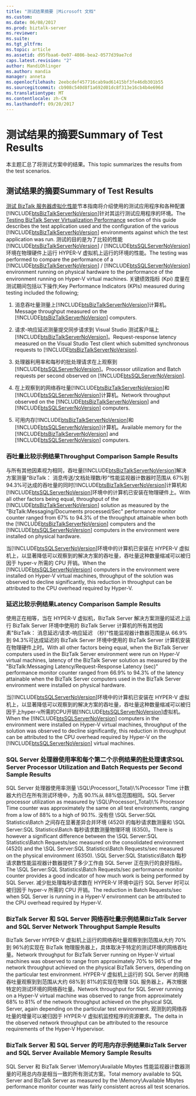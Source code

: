 ```yaml
---
title: "测试结果摘要 |Microsoft 文档"
ms.custom: 
ms.date: 06/08/2017
ms.prod: biztalk-server
ms.reviewer: 
ms.suite: 
ms.tgt_pltfrm: 
ms.topic: article
ms.assetid: d95fbaa6-0e07-4086-bea2-0577d39ae7cd
caps.latest.revision: "2"
author: MandiOhlinger
ms.author: mandia
manager: anneta
ms.openlocfilehash: 2eebcdef457716cab9ad61415bf3fe46db301b55
ms.sourcegitcommit: cb908c540d8f1a692d01dc8f313e16cb4b4e696d
ms.translationtype: MT
ms.contentlocale: zh-CN
ms.lasthandoff: 09/20/2017
---
```

# <a name="summary-of-test-results"></a><span data-ttu-id="08c91-102">测试结果的摘要</span><span class="sxs-lookup"><span data-stu-id="08c91-102">Summary of Test Results</span></span>
<span data-ttu-id="08c91-103">本主题汇总了将测试方案中的结果。</span><span class="sxs-lookup"><span data-stu-id="08c91-103">This topic summarizes the results from the test scenarios.</span></span>  
  
## <a name="summary-of-test-results"></a><span data-ttu-id="08c91-104">测试结果的摘要</span><span class="sxs-lookup"><span data-stu-id="08c91-104">Summary of Test Results</span></span>  
 <span data-ttu-id="08c91-105">[测试 BizTalk 服务器虚拟化性能](../technical-guides/testing-biztalk-server-virtualization-performance.md)节本指南将介绍使用的测试应用程序和各种配置[!INCLUDE[btsBizTalkServerNoVersion](../includes/btsbiztalkservernoversion-md.md)]针对其运行测试应用程序的环境。</span><span class="sxs-lookup"><span data-stu-id="08c91-105">The [Testing BizTalk Server Virtualization Performance](../technical-guides/testing-biztalk-server-virtualization-performance.md) section of this guide describes the test application used and the configuration of the various [!INCLUDE[btsBizTalkServerNoVersion](../includes/btsbiztalkservernoversion-md.md)] environments against which the test application was run.</span></span> <span data-ttu-id="08c91-106">测试的目的是为了比较的性能[!INCLUDE[btsBizTalkServerNoVersion](../includes/btsbiztalkservernoversion-md.md)]  /  [!INCLUDE[btsSQLServerNoVersion](../includes/btssqlservernoversion-md.md)]环境在物理硬件上运行 HYPER-V 虚拟机上运行的环境的性能。</span><span class="sxs-lookup"><span data-stu-id="08c91-106">The testing was performed to compare the performance of a [!INCLUDE[btsBizTalkServerNoVersion](../includes/btsbiztalkservernoversion-md.md)] / [!INCLUDE[btsSQLServerNoVersion](../includes/btssqlservernoversion-md.md)] environment running on physical hardware to the performance of the environment running on Hyper-V virtual machines.</span></span> <span data-ttu-id="08c91-107">关键绩效指标 (Kpi) 度量在测试期间包括以下操作;</span><span class="sxs-lookup"><span data-stu-id="08c91-107">Key Performance Indicators (KPIs) measured during testing included the following;</span></span>  
  
1.  <span data-ttu-id="08c91-108">消息吞吐量测量上[!INCLUDE[btsBizTalkServerNoVersion](../includes/btsbiztalkservernoversion-md.md)]计算机。</span><span class="sxs-lookup"><span data-stu-id="08c91-108">Message throughput measured on the [!INCLUDE[btsBizTalkServerNoVersion](../includes/btsbiztalkservernoversion-md.md)] computers.</span></span>  
  
2.  <span data-ttu-id="08c91-109">请求-响应延迟测量提交同步请求到 Visual Studio 测试客户端上[!INCLUDE[btsBizTalkServerNoVersion](../includes/btsbiztalkservernoversion-md.md)]。</span><span class="sxs-lookup"><span data-stu-id="08c91-109">Request-response latency measured on the Visual Studio Test client which submitted synchronous requests to [!INCLUDE[btsBizTalkServerNoVersion](../includes/btsbiztalkservernoversion-md.md)].</span></span>  
  
3.  <span data-ttu-id="08c91-110">处理器利用率和每秒的批处理请求在上观察到[!INCLUDE[btsSQLServerNoVersion](../includes/btssqlservernoversion-md.md)]。</span><span class="sxs-lookup"><span data-stu-id="08c91-110">Processor utilization and Batch requests per second observed on [!INCLUDE[btsSQLServerNoVersion](../includes/btssqlservernoversion-md.md)].</span></span>  
  
4.  <span data-ttu-id="08c91-111">在上观察到的网络吞吐量[!INCLUDE[btsBizTalkServerNoVersion](../includes/btsbiztalkservernoversion-md.md)]和[!INCLUDE[btsSQLServerNoVersion](../includes/btssqlservernoversion-md.md)]计算机。</span><span class="sxs-lookup"><span data-stu-id="08c91-111">Network throughput observed on the [!INCLUDE[btsBizTalkServerNoVersion](../includes/btsbiztalkservernoversion-md.md)] and [!INCLUDE[btsSQLServerNoVersion](../includes/btssqlservernoversion-md.md)] computers.</span></span>  
  
5.  <span data-ttu-id="08c91-112">可用内存[!INCLUDE[btsBizTalkServerNoVersion](../includes/btsbiztalkservernoversion-md.md)]和[!INCLUDE[btsSQLServerNoVersion](../includes/btssqlservernoversion-md.md)]计算机。</span><span class="sxs-lookup"><span data-stu-id="08c91-112">Available memory for the [!INCLUDE[btsBizTalkServerNoVersion](../includes/btsbiztalkservernoversion-md.md)] and [!INCLUDE[btsSQLServerNoVersion](../includes/btssqlservernoversion-md.md)] computers.</span></span>  
  
### <a name="throughput-comparison-sample-results"></a><span data-ttu-id="08c91-113">吞吐量比较示例结果</span><span class="sxs-lookup"><span data-stu-id="08c91-113">Throughput Comparison Sample Results</span></span>  
 <span data-ttu-id="08c91-114">与所有其他因素视为相同，吞吐量[!INCLUDE[btsBizTalkServerNoVersion](../includes/btsbiztalkservernoversion-md.md)]解决方案测量"BizTalk： 消息传送/文档处理数/秒"性能监视器计数器时范围从 67%到 94.3%可达成的吞吐量的同时[!INCLUDE[btsBizTalkServerNoVersion](../includes/btsbiztalkservernoversion-md.md)]计算机和[!INCLUDE[btsSQLServerNoVersion](../includes/btssqlservernoversion-md.md)]环境中的计算机已安装在物理硬件上。</span><span class="sxs-lookup"><span data-stu-id="08c91-114">With all other factors being equal, throughput of the [!INCLUDE[btsBizTalkServerNoVersion](../includes/btsbiztalkservernoversion-md.md)] solution as measured by the "BizTalk:Messaging/Documents processed/Sec" performance monitor counter ranged from 67% to 94.3% of the throughput attainable when both the [!INCLUDE[btsBizTalkServerNoVersion](../includes/btsbiztalkservernoversion-md.md)] computers and the [!INCLUDE[btsSQLServerNoVersion](../includes/btssqlservernoversion-md.md)] computers in the environment were installed on physical hardware.</span></span>  
  
 <span data-ttu-id="08c91-115">当[!INCLUDE[btsSQLServerNoVersion](../includes/btssqlservernoversion-md.md)]环境中的计算机已安装在 HYPER-V 虚拟机上，以显著降低可以观察到的解决方案的吞吐量，吞吐量这种数量缩减可以被归因于 hyper-v 所需的 CPU 开销。</span><span class="sxs-lookup"><span data-stu-id="08c91-115">When the [!INCLUDE[btsSQLServerNoVersion](../includes/btssqlservernoversion-md.md)] computers in the environment were installed on Hyper-V virtual machines, throughput of the solution was observed to decline significantly, this reduction in throughput can be attributed to the CPU overhead required by Hyper-V.</span></span>  
  
### <a name="latency-comparison-sample-results"></a><span data-ttu-id="08c91-116">延迟比较示例结果</span><span class="sxs-lookup"><span data-stu-id="08c91-116">Latency Comparison Sample Results</span></span>  
 <span data-ttu-id="08c91-117">使用正在相等，当在 HYPER-V 虚拟机，BizTalk Server 解决方案测量的延迟上运行 BizTalk Server 环境中使用的 BizTalk Server 计算机的所有其他因素"BizTalk： 消息延迟/请求-响应延迟 （秒)"性能监视器计数器范围是从 66.9%到 94.3%可达成延迟的 BizTalk Server 环境中使用的 BizTalk Server 计算机安装在物理硬件上时。</span><span class="sxs-lookup"><span data-stu-id="08c91-117">With all other factors being equal, when the BizTalk Server computers used in the BizTalk Server environment were run on Hyper-V virtual machines, latency of the BizTalk Server solution as measured by the "BizTalk:Messaging Latency/Request-Response Latency (sec)" performance monitor counter ranged from 66.9% to 94.3% of the latency attainable when the BizTalk Server computers used in the BizTalk Server environment were installed on physical hardware.</span></span>  
  
 <span data-ttu-id="08c91-118">当[!INCLUDE[btsSQLServerNoVersion](../includes/btssqlservernoversion-md.md)]环境中的计算机已安装在 HYPER-V 虚拟机上，以显著降低可以观察到的解决方案的吞吐量，吞吐量这种数量缩减可以被归因于上hyper-v所需的CPU开销[!INCLUDE[btsSQLServerNoVersion](../includes/btssqlservernoversion-md.md)]虚拟机。</span><span class="sxs-lookup"><span data-stu-id="08c91-118">When the [!INCLUDE[btsSQLServerNoVersion](../includes/btssqlservernoversion-md.md)] computers in the environment were installed on Hyper-V virtual machines, throughput of the solution was observed to decline significantly, this reduction in throughput can be attributed to the CPU overhead required by Hyper-V on the [!INCLUDE[btsSQLServerNoVersion](../includes/btssqlservernoversion-md.md)] virtual machines.</span></span>  
  
### <a name="sql-server-processor-utilization-and-batch-requests-per-second-sample-results"></a><span data-ttu-id="08c91-119">SQL Server 处理器使用率和每个第二个示例结果的批处理请求</span><span class="sxs-lookup"><span data-stu-id="08c91-119">SQL Server Processor Utilization and Batch Requests per Second Sample Results</span></span>  
 <span data-ttu-id="08c91-120">SQL Server 处理器使用率测量 \SQL\Processor(_Total)\\%Processor Time 计数器大约已在所有测试环境中，为高 90.1%从 88%低范围相同。</span><span class="sxs-lookup"><span data-stu-id="08c91-120">SQL Server processor utilization as measured by \SQL\Processor(_Total)\\% Processor Time counter was approximately the same on all test environments, ranging from a low of 88% to a high of 90.1%.</span></span> <span data-ttu-id="08c91-121">没有但 \SQL Server:SQL Statistics\Batch 之间存在显著差异合并环境 (4520) 的每秒请求数测量和 \SQL Server:SQL Statistics\Batch 每秒请求数测量物理环境 (6350)。</span><span class="sxs-lookup"><span data-stu-id="08c91-121">There is however a significant difference between the \SQL Server:SQL Statistics\Batch Requests/sec measured on the consolidated environment (4520) and the \SQL Server:SQL Statistics\Batch Requests/sec measured on the physical environment (6350).</span></span> <span data-ttu-id="08c91-122">\SQL Server:SQL Statistics\Batch 每秒请求数性能监视器计数器提供了多少工作由 SQL Server 正在执行的良好指标。</span><span class="sxs-lookup"><span data-stu-id="08c91-122">The \SQL Server:SQL Statistics\Batch Requests/sec performance monitor counter provides a good indicator of how much work is being performed by SQL Server.</span></span> <span data-ttu-id="08c91-123">减少批处理每秒请求数在 HYPER-V 环境中运行 SQL Server 时可以被归因于 hyper-v 所需的 CPU 开销。</span><span class="sxs-lookup"><span data-stu-id="08c91-123">The reduction in Batch Requests/sec when SQL Server is running in a Hyper-V environment can be attributed to the CPU overhead required by Hyper-V.</span></span>  
  
### <a name="biztalk-server-and-sql-server-network-throughput-sample-results"></a><span data-ttu-id="08c91-124">BizTalk Server 和 SQL Server 网络吞吐量示例结果</span><span class="sxs-lookup"><span data-stu-id="08c91-124">BizTalk Server and SQL Server Network Throughput Sample Results</span></span>  
 <span data-ttu-id="08c91-125">BizTalk Server HYPER-V 虚拟机上运行的网络吞吐量观察到到范围从大约 70%到 96%的实现在 BizTalk 物理服务器上，具体取决于特定的测试环境的网络吞吐量。</span><span class="sxs-lookup"><span data-stu-id="08c91-125">Network throughput for BizTalk Server running on Hyper-V virtual machines was observed to range from approximately 70% to 96% of the network throughput achieved on the physical BizTalk Servers, depending on the particular test environment.</span></span> <span data-ttu-id="08c91-126">HYPER-V 虚拟机上运行的 SQL Server 的网络吞吐量观察到到范围从大约 68%到 81%的实现在物理 SQL 服务器上，再次根据特定的测试环境的网络吞吐量。</span><span class="sxs-lookup"><span data-stu-id="08c91-126">Network throughput for SQL Server running on a Hyper-V virtual machine was observed to range from approximately 68% to 81% of the network throughput achieved on the physical SQL Server, again depending on the particular test environment.</span></span> <span data-ttu-id="08c91-127">观测到的网络吞吐量的增量可以被归因于 HYPER-V 虚拟机监控程序的资源要求。</span><span class="sxs-lookup"><span data-stu-id="08c91-127">The delta in the observed network throughput can be attributed to the resource requirements of the Hyper-V Hypervisor.</span></span>  
  
### <a name="biztalk-server-and-sql-server-available-memory-sample-results"></a><span data-ttu-id="08c91-128">BizTalk Server 和 SQL Server 的可用内存示例结果</span><span class="sxs-lookup"><span data-stu-id="08c91-128">BizTalk Server and SQL Server Available Memory Sample Results</span></span>  
 <span data-ttu-id="08c91-129">SQL Server 和 BizTalk Server \Memory\Available Mbytes 性能监视器计数器测量的可用总内存是相当一致的所有测试方案。</span><span class="sxs-lookup"><span data-stu-id="08c91-129">Total memory available to SQL Server and BizTalk Server as measured by the \Memory\Available Mbytes performance monitor counter was fairly consistent across all test scenarios.</span></span>